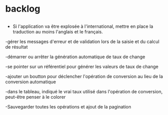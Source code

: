 # backlog

##

- Si l'application va être explosée à l'international, mettre en place la traduction au moins l'anglais et le français.

-gérer les messages d'erreur et de validation lors de la saisie et du calcul de résultat

-démarrer ou arrêter la génération automatique de taux de change

-se pointer sur un référentiel pour générer les valeurs de taux de change

-ajouter un boutton pour déclencher l'opération de conversion au lieu de la conversion automatique

-dans le tableau, indiqué le vrai taux utilisé dans l'opération de conversion, peut-être penser à le colorer 

-Sauvegarder toutes les opérations et ajout de la pagination
